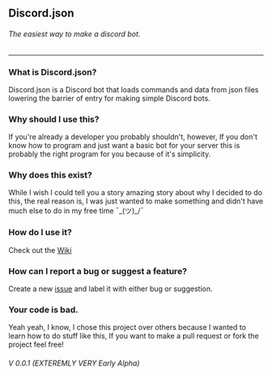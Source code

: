 ## Discord.json
###### The easiest way to make a discord bot.

---

### What is Discord.json?

Discord.json is a Discord bot that loads commands and data from json files lowering the barrier of entry for making simple Discord bots.

### Why should I use this?

If you're already a developer you probably shouldn't, however, If you don't know how to program and just want a basic bot for your server this is probably the right program for you because of it's simplicity.

### Why does this exist?

While I wish I could tell you a story amazing story about why I decided to do this, the real reason is, I was just wanted to make something and didn't have much else to do in my free time ¯\_(ツ)_/¯

### How do I use it?

Check out the [Wiki](https://github.com/gamingninja10/discord-json/wiki)

### How can I report a bug or suggest a feature?

Create a new [issue](https://github.com/gamingninja10/discord-json/issues) and label it with either bug or suggestion.

### Your code is bad.

Yeah yeah, I know, I chose this project over others because I wanted to learn how to do stuff like this, If you want to make a pull request or fork the project feel free!

###### *V 0.0.1* (EXTEREMLY VERY Early Alpha)
